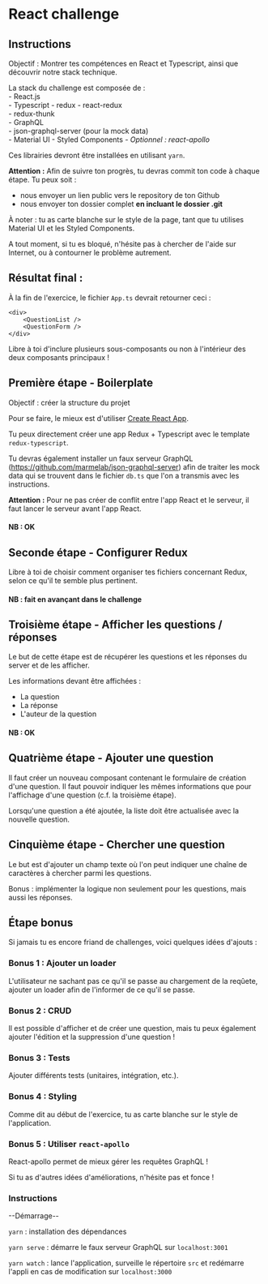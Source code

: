 # React challenge

## Instructions

Objectif : Montrer tes compétences en React et Typescript, ainsi que découvrir notre stack technique.

La stack du challenge est composée de :   
    - React.js  
    - Typescript 
    - redux 
    - react-redux  
    - redux-thunk  
    - GraphQL  
    - json-graphql-server (pour la mock data)  
    - Material UI
    - Styled Components
    *- Optionnel : react-apollo*

Ces librairies devront être installées en utilisant `yarn`.

**Attention :** Afin de suivre ton progrès, tu devras commit ton code à chaque étape. Tu peux soit :
- nous envoyer un lien public vers le repository de ton Github
- nous envoyer ton dossier complet **en incluant le dossier .git** 

À noter : tu as carte blanche sur le style de la page, tant que tu utilises Material UI et les Styled Components.

A tout moment, si tu es bloqué, n'hésite pas à chercher de l'aide sur Internet, ou à contourner le problème autrement.

## Résultat final : 

À la fin de l'exercice, le fichier `App.ts` devrait retourner ceci : 

```
<div>
    <QuestionList />
    <QuestionForm />
</div>
```

Libre à toi d'inclure plusieurs sous-composants ou non à l'intérieur des deux composants principaux !
## Première étape - Boilerplate

Objectif : créer la structure du projet

Pour se faire, le mieux est d'utiliser [Create React App](https://github.com/facebook/create-react-app).

Tu peux directement créer une app Redux + Typescript avec le template `redux-typescript`.

 Tu devras également installer un faux serveur GraphQL (https://github.com/marmelab/json-graphql-server) afin de traiter les mock data qui se trouvent dans le fichier `db.ts` que l'on a transmis avec les instructions.

**Attention :** Pour ne pas créer de conflit entre l'app React et le serveur, il faut lancer le serveur avant l'app React.

#### NB : OK

## Seconde étape - Configurer Redux

Libre à toi de choisir comment organiser tes fichiers concernant Redux, selon ce qu'il te semble plus pertinent.

#### NB : fait en avançant dans le challenge

## Troisième étape - Afficher les questions / réponses

Le but de cette étape est de récupérer les questions et les réponses du server et de les afficher. 

Les informations devant être affichées :  
  - La question  
  - La réponse  
  - L'auteur de la question

#### NB : OK

## Quatrième étape - Ajouter une question

Il faut créer un nouveau composant contenant le formulaire de création d'une question. Il faut pouvoir indiquer les mêmes informations que pour l'affichage d'une question (c.f. la troisième étape).

Lorsqu'une question a été ajoutée, la liste doit être actualisée avec la nouvelle question.

## Cinquième étape - Chercher une question

Le but est d'ajouter un champ texte où l'on peut indiquer une chaîne de caractères à chercher parmi les questions.

Bonus : implémenter la logique non seulement pour les questions, mais aussi les réponses.

## Étape bonus

Si jamais tu es encore friand de challenges, voici quelques idées d'ajouts : 

### Bonus 1 : Ajouter un loader

L'utilisateur ne sachant pas ce qu'il se passe au chargement de la reqûete, ajouter un loader afin de l'informer de ce qu'il se passe.

### Bonus 2 : CRUD

Il est possible d'afficher et de créer une question, mais tu peux également ajouter l'édition et la suppression d'une question !
### Bonus 3 : Tests

Ajouter différents tests (unitaires, intégration, etc.).

### Bonus 4 : Styling

Comme dit au début de l'exercice, tu as carte blanche sur le style de l'application.

### Bonus 5 : Utiliser `react-apollo`

React-apollo permet de mieux gérer les requêtes GraphQL !

Si tu as d'autres idées d'améliorations, n'hésite pas et fonce !


### Instructions

--Démarrage--

`yarn` : installation des dépendances

`yarn serve` : démarre le faux serveur GraphQL sur `localhost:3001`

`yarn watch` : lance l'application, surveille le répertoire `src` et redémarre l'appli en cas de modification sur `localhost:3000`
